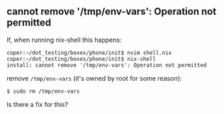 ## cannot remove '/tmp/env-vars': Operation not permitted

If, when running nix-shell this happens:

```
coper:~/dot_testing/boxes/phone/init$ nvim shell.nix
coper:~/dot_testing/boxes/phone/init$ nix-shell
install: cannot remove '/tmp/env-vars': Operation not permitted
```

remove `/tmp/env-vars` (it's owned by root for some reason):

```
$ sudo rm /tmp/env-vars
```

Is there a fix for this?
